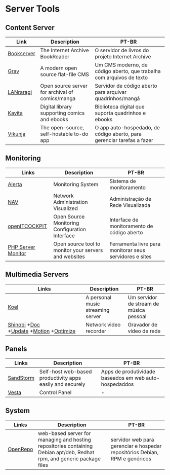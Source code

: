 # Server Tools

## Content Server

| Link                                                        | Description                                     | PT-BR                                                                  |
| ----------------------------------------------------------- | ----------------------------------------------- | ---------------------------------------------------------------------- |
| [Bookserver](https://github.com/internetarchive/bookserver) | The Internet Archive BookReader                 | O servidor de livros do projeto Internet Archive                       |
| [Grav](https://getgrav.org)                                 | A modern open source flat-file CMS              | Um CMS moderno, de código aberto, que trabalha com arquivos de texto   |
| [LANraragi](https://github.com/Difegue/LANraragi)           | Open source server for archival of comics/manga | Servidor de código aberto para arquivar quadrinhos/mangá               |
| [Kavita](https://www.kavitareader.com/#home)                | Digital library supporting comics and ebooks    | Biblioteca digital que suporta quadrinhos e ebooks                     |
| [Vikunja](https://vikunja.io/)                              | The open-source, self-hostable to-do app        | O app auto-hospedado, de código aberto, para gerenciar tarefas a fazer |

## Monitoring

| Links                                                   | Description                                           | PT-BR                                                   |
| ------------------------------------------------------- | ----------------------------------------------------- | ------------------------------------------------------- |
| [Alerta](https://alerta.io/)                            | Monitoring System                                     | Sistema de monitoramento                                |
| [NAV](https://nav.uninett.no/)                          | Network Administration Visualized                     | Administração de Rede Visualizada                       |
| [openITCOCKPIT](https://openitcockpit.io/)              | Open Source Monitoring Configuration Interface        | Interface de monitoramento de código aberto             |
| [PHP Server Monitor](https://www.phpservermonitor.org/) | Open source tool to monitor your servers and websites | Ferramenta livre para monitorar seus servidores e sites |

## Multimedia Servers

| Links                                                                                                                                                                                                                                                                                                   | Description            | PT-BR                     |
| ------------------------------------------------------------------------------------------------------------------------------------------------------------------------------------------------------------------------------------------------------------------------------------------------------- | ---------------------- | ------------------------- |
| [Koel](https://koel.dev/) | A personal music streaming server | Um servidor de stream de música pessoal |
| [Shinobi](https://shinobi.video/) +[Doc](https://docs.shinobi.video/) +[Update](https://hub.shinobi.video/articles/view/LTVqL3I8f8kIzsX) +[Motion](https://hub.shinobi.video/articles/view/LKdcgcgWy9RJfUh) +[Optimize](https://medium.com/@ShinobiSystems/how-i-optimized-my-rtsp-camera-d2e04b073ab7) | Network video recorder | Gravador de vídeo de rede |

## Panels

| Links                         | Description   | PT-BR |
| ----------------------------- | ------------- | ----- |
| [SandStorm](https://sandstorm.io/) | Self-host web-based productivity apps easily and securely | Apps de produtividade baseados em web auto-hospedaddos |
| [Vesta](https://vestacp.com/) | Control Panel | -     |

## System

| Links                                            | Description                                                                                                             | PT-BR                                                                       |
| ------------------------------------------------ | ----------------------------------------------------------------------------------------------------------------------- | --------------------------------------------------------------------------- |
| [OpenRepo](https://github.com/openkilt/openrepo) | web-based server for managing and hosting repositories containing Debian apt/deb, Redhat rpm, and generic package files | servidor web para gerenciar e hospedar repositórios Debian, RPM e genéricos |
